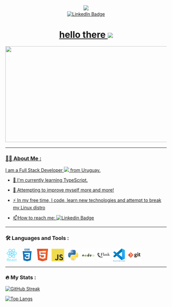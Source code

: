 <div id="header" align="center">
  <img src="https://external-content.duckduckgo.com/iu/?u=https%3A%2F%2Fmedia.tenor.com%2Fimages%2Fec0ffda9a9ed56ebfc0ff68c898061a3%2Ftenor.gif&f=1&nofb=1&ipt=27537e497059a892e2a4119514de99139084a686dc1ac3522c7ae428c86e1fdc&ipo=images" width="100"/>

<div id="badges">
  <a href="https://www.linkedin.com/in/daniel-martinez-779a1224a/">
    <img src="https://img.shields.io/badge/LinkedIn-blue?style=for-the-badge&logo=linkedin&logoColor=white" alt="LinkedIn Badge"/>
      </div>     
<h1>
  hello there
  <img src="https://media.giphy.com/media/hvRJCLFzcasrR4ia7z/giphy.gif" width="30px"/>
</h1>
      </div>
 <div align="center">
  <img src="https://external-content.duckduckgo.com/iu/?u=https%3A%2F%2Ftrends.vc%2Fwp-content%2Fuploads%2F2020%2F05%2Fezgif-2-35748dc41332.gif&f=1&nofb=1&ipt=7f8198ef154f4ff61cf97b6219aef52eaf6dce53c0c165fda86b9fb63970e0ec&ipo=images" width="600" height="300"/>
</div>

    
---

### :man_technologist: About Me :
 
I am a Full Stack Developer <img src="https://media.giphy.com/media/WUlplcMpOCEmTGBtBW/giphy.gif" width="30"> from Uruguay.
  
- :telescope: I'm currently learning TypeScript.

- :seedling: Attempting to improve myself more and more!

- :zap: In my free time, I code, learn new technologies and attempt to break my Linux distro

- :mailbox:How to reach me: [![Linkedin Badge](https://img.shields.io/badge/-daniel-blue?style=flat&logo=Linkedin&logoColor=white)]("https://www.linkedin.com/in/daniel-martinez-779a1224a/")

 ---

### :hammer_and_wrench: Languages and Tools :
    
  <div>
  <img src="https://github.com/devicons/devicon/blob/master/icons/react/react-original-wordmark.svg" title="React" alt="React" width="40" height="40"/>&nbsp;
  <img src="https://github.com/devicons/devicon/blob/master/icons/css3/css3-plain-wordmark.svg"  title="CSS3" alt="CSS" width="40" height="40"/>&nbsp;
  <img src="https://github.com/devicons/devicon/blob/master/icons/html5/html5-original.svg" title="HTML5" alt="HTML" width="40" height="40"/>&nbsp;
  <img src="https://github.com/devicons/devicon/blob/master/icons/javascript/javascript-original.svg" title="JavaScript" alt="JavaScript" width="40" height="40"/>&nbsp;
     <img src="https://github.com/devicons/devicon/blob/master/icons/python/python-original.svg" title="Python" alt="Flask" width="40" height="40"/>&nbsp;
  <img src="https://github.com/devicons/devicon/blob/master/icons/nodejs/nodejs-original-wordmark.svg" title="NodeJS" alt="NodeJS" width="40" height="40"/>&nbsp;
  <img src="https://github.com/devicons/devicon/blob/master/icons/flask/flask-original-wordmark.svg" title="Flask" alt="Flask" width="40" height="40"/>&nbsp;
      <img src="https://github.com/devicons/devicon/blob/master/icons/vscode/vscode-original-wordmark.svg" title="VSCode" alt="Flask" width="40" height="40"/>&nbsp;
  <img src="https://github.com/devicons/devicon/blob/master/icons/git/git-original-wordmark.svg" title="Git" **alt="Git" width="40" height="40"/>
</div>
  
  ---

### :fire: My Stats :
  
  [![GitHub Streak](http://github-readme-streak-stats.herokuapp.com?user=Gravyon&theme=dark&background=000000)](https://git.io/streak-stats)
  
  [![Top Langs](https://github-readme-stats.vercel.app/api/top-langs/?username=Gravyon&layout=compact&theme=vision-friendly-dark)](https://github.com/anuraghazra/github-readme-stats)
